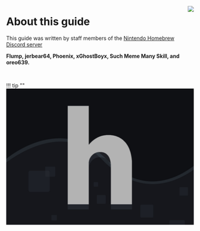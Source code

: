 <a href="https://discord.gg/C29hYvh" target="_blank"><img style="float: right;" src="../img/discord.png"></a>

# About this guide

This guide was written by staff members of the [Nintendo Homebrew Discord server](https://discord.gg/C29hYvh) 

**Flump, jerbear64, Phoenix, xGhostBoyx, Such Meme Many Skill, and oreo639.**

&nbsp;

!!! tip ""
    ![Nintendo Homebrew](img/nh.jpg)
